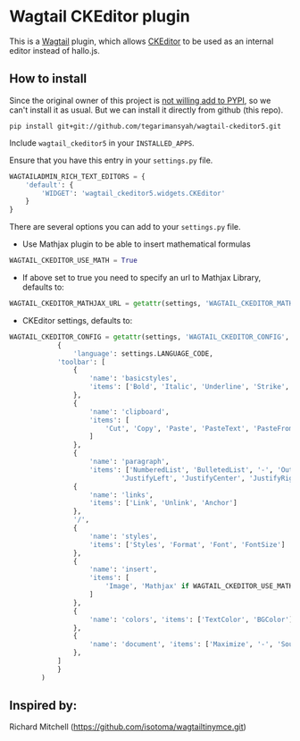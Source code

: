 Wagtail CKEditor plugin
======

This is a [Wagtail](https://wagtail.io/) plugin, which allows [CKEditor](http://ckeditor.com/) to be used as an internal editor
instead of hallo.js.

How to install
----

Since the original owner of this project is [not willing add to PYPI](https://github.com/mastnym/wagtail-ckeditor/issues/1), so we can't install it as usual. But we can install it directly from github (this repo). 

```
pip install git+git://github.com/tegarimansyah/wagtail-ckeditor5.git
```

Include `wagtail_ckeditor5` in your `INSTALLED_APPS`.

Ensure that you have this entry in your `settings.py` file.


```python
WAGTAILADMIN_RICH_TEXT_EDITORS = {
    'default': {
        'WIDGET': 'wagtail_ckeditor5.widgets.CKEditor'
    }
}
```

There are several options you can add to your `settings.py` file.

- Use Mathjax plugin to be able to insert mathematical formulas

```python
WAGTAIL_CKEDITOR_USE_MATH = True
```

- If above set to true you need to specify an url to Mathjax Library, defaults to:

```python
WAGTAIL_CKEDITOR_MATHJAX_URL = getattr(settings, 'WAGTAIL_CKEDITOR_MATHJAX_URL', "//cdnjs.cloudflare.com/ajax/libs/mathjax/2.7.0/MathJax.js?config=TeX-AMS_HTML")
```

- CKEditor settings, defaults to:

```python        
WAGTAIL_CKEDITOR_CONFIG = getattr(settings, 'WAGTAIL_CKEDITOR_CONFIG',
            {
                'language': settings.LANGUAGE_CODE,
            'toolbar': [
                {
                    'name': 'basicstyles',
                    'items': ['Bold', 'Italic', 'Underline', 'Strike', 'Subscript', 'Superscript']
                },
                {
                    'name': 'clipboard',
                    'items': [
                        'Cut', 'Copy', 'Paste', 'PasteText', 'PasteFromWord', '-', 'Undo', 'Redo'
                    ]
                },
                {
                    'name': 'paragraph',
                    'items': ['NumberedList', 'BulletedList', '-', 'Outdent', 'Indent', '-',
                            'JustifyLeft', 'JustifyCenter', 'JustifyRight', 'JustifyBlock']},
                {
                    'name': 'links', 
                    'items': ['Link', 'Unlink', 'Anchor']
                },
                '/',
                {
                    'name': 'styles', 
                    'items': ['Styles', 'Format', 'Font', 'FontSize']
                },
                {
                    'name': 'insert',
                    'items': [
                        'Image', 'Mathjax' if WAGTAIL_CKEDITOR_USE_MATH else '-', 'Table', 'HorizontalRule', 'SpecialChar'
                    ]
                },
                {
                    'name': 'colors', 'items': ['TextColor', 'BGColor']
                },
                {
                    'name': 'document', 'items': ['Maximize', '-', 'Source']
                },
            ]
            }
        )
```

Inspired by:
---
Richard Mitchell (https://github.com/isotoma/wagtailtinymce.git)